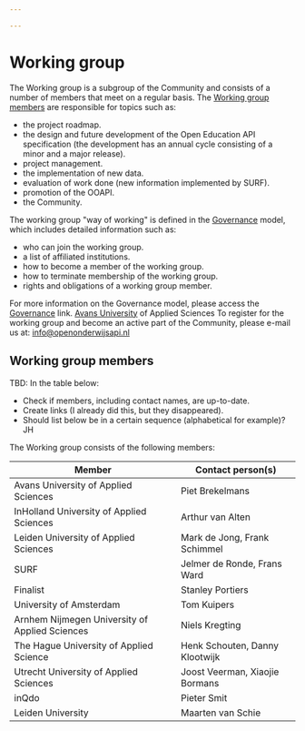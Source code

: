 ```yaml
---

---
```

# Working group

The Working group is a subgroup of the Community and consists of a number of members that meet on a regular basis. The [Working group members](community/workinggroup/) are responsible for topics such as:

* the project roadmap.
* the design and future development of the Open Education API specification (the development has an annual cycle consisting of a minor and a major release).
* project management.
* the implementation of new data.
* evaluation of work done (new information implemented by SURF).
* promotion of the OOAPI.
* the Community.

The working group "way of working" is defined in the [Governance](governance/) model, which includes detailed information such as:

* who can join the working group.
* a list of affiliated institutions.
* how to become a member of the working group.
* how to terminate membership of the working group.
* rights and obligations of a working group member.

For more information on the Governance model, please access the [Governance](governance/) link.
[Avans University](https://www.avans.nl/international) of Applied Sciences
To register for the working group and become an active part of the Community, please e-mail us at: info@openonderwijsapi.nl

## Working group members

TBD:
In the table below:

* Check if members, including contact names, are up-to-date.
* Create links (I already did this, but they disappeared).
* Should list below be in a certain sequence (alphabetical for example)? JH

The Working group consists of the following members:

| Member | Contact person(s) |
| --- | --- |
| Avans University of Applied Sciences | Piet Brekelmans |
| InHolland University of Applied Sciences | Arthur van Alten |
| Leiden University of Applied Sciences | Mark de Jong, Frank Schimmel |
| SURF | Jelmer de Ronde, Frans Ward |
| Finalist | Stanley Portiers |
| University of Amsterdam | Tom Kuipers |
| Arnhem Nijmegen University of Applied Sciences | Niels Kregting |
| The Hague University of Applied Science | Henk Schouten, Danny Klootwijk |
| Utrecht University of Applied Sciences | Joost Veerman, Xiaojie Bormans |
| inQdo | Pieter Smit |
| Leiden University | Maarten van Schie |
